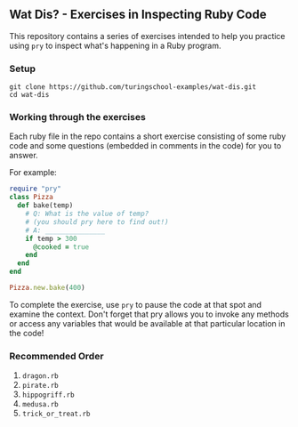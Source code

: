 ## Wat Dis? - Exercises in Inspecting Ruby Code

This repository contains a series of exercises intended to help you practice using `pry` to inspect what's happening in a Ruby program.

### Setup

```
git clone https://github.com/turingschool-examples/wat-dis.git
cd wat-dis
```

### Working through the exercises

Each ruby file in the repo contains a short exercise consisting of some ruby code and some questions (embedded in comments in the code) for you to answer.

For example:

```ruby
require "pry"
class Pizza
  def bake(temp)
    # Q: What is the value of temp?
    # (you should pry here to find out!)
    # A: _______________
    if temp > 300
      @cooked = true
    end
  end
end

Pizza.new.bake(400)
```

To complete the exercise, use `pry` to pause the code at that spot and examine the context. Don't forget that pry allows you to invoke any methods or access any variables that would be available at that particular location in the code!

### Recommended Order

1. `dragon.rb`
2. `pirate.rb`
3. `hippogriff.rb`
4. `medusa.rb`
5. `trick_or_treat.rb`
